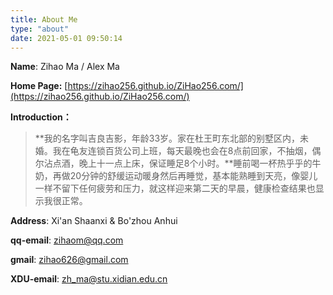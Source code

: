 ```yaml
---
title: About Me
type: "about"
date: 2021-05-01 09:50:14
---
```

**Name**: Zihao Ma / Alex Ma

**Home Page:**  [https://zihao256.github.io/ZiHao256.com/](https://zihao256.github.io/ZiHao256.com/)

**Introduction：**

> **我的名字叫吉良吉影，年龄33岁。家在杜王町东北部的别墅区内，未婚。我在龟友连锁百货公司上班，每天最晚也会在8点前回家，不抽烟，偶尔沾点酒，晚上十一点上床，保证睡足8个小时。**睡前喝一杯热乎乎的牛奶，再做20分钟的舒缓运动暖身然后再睡觉，基本能熟睡到天亮，像婴儿一样不留下任何疲劳和压力，就这样迎来第二天的早晨，健康检查结果也显示我很正常。


**Address**: Xi'an Shaanxi & Bo'zhou Anhui

**qq-email**: zihaom@qq.com

**gmail**: zihao626@gmail.com

**XDU-email**: zh_ma@stu.xidian.edu.cn
